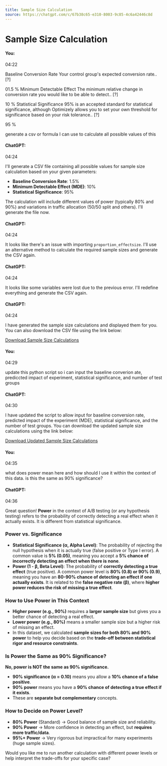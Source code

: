```yaml
---
title: Sample Size Calculation
source: https://chatgpt.com/c/67b38c65-e310-8003-9c85-4c6a42446c8d
---
```


# Sample Size Calculation

#### You:
<time datetime="2025-02-17T19:22:14.084Z" title="2/18/2025, 4:22:14 AM">04:22</time>

Baseline Conversion Rate
Your control group's expected conversion rate.. [?]

01.5
%
Minimum Detectable Effect
The minimum relative change in conversion rate you would like to be able to detect.. [?]

10
%
Statistical Significance
95% is an accepted standard for statistical significance, although Optimizely allows you to set your own threshold for significance based on your risk tolerance.. [?]

95
%


generate a csv or formula I can use to calculate all possible values of this

#### ChatGPT:
<time datetime="2025-02-17T19:24:20.375Z" title="2/18/2025, 4:24:20 AM">04:24</time>

I'll generate a CSV file containing all possible values for sample size calculation based on your given parameters:

- **Baseline Conversion Rate**: 1.5%
- **Minimum Detectable Effect (MDE)**: 10%
- **Statistical Significance**: 95%

The calculation will include different values of power (typically 80% and 90%) and variations in traffic allocation (50/50 split and others). I'll generate the file now.


#### ChatGPT:
<time datetime="2025-02-17T19:24:20.375Z" title="2/18/2025, 4:24:20 AM">04:24</time>

It looks like there's an issue with importing `proportion_effectsize`. I'll use an alternative method to calculate the required sample sizes and generate the CSV again.


#### ChatGPT:
<time datetime="2025-02-17T19:24:20.376Z" title="2/18/2025, 4:24:20 AM">04:24</time>

It looks like some variables were lost due to the previous error. I'll redefine everything and generate the CSV again.


#### ChatGPT:
<time datetime="2025-02-17T19:24:20.376Z" title="2/18/2025, 4:24:20 AM">04:24</time>

I have generated the sample size calculations and displayed them for you. You can also download the CSV file using the link below:

[Download Sample Size Calculations](sandbox:/mnt/data/sample_size_calculations.csv)


#### You:
<time datetime="2025-02-17T19:29:14.247Z" title="2/18/2025, 4:29:14 AM">04:29</time>

update this python script so i can input the baseline converion ate, prediccted impact of experiment, statistical significance, and number of test groups

#### ChatGPT:
<time datetime="2025-02-17T19:30:41.026Z" title="2/18/2025, 4:30:41 AM">04:30</time>

I have updated the script to allow input for baseline conversion rate, predicted impact of the experiment (MDE), statistical significance, and the number of test groups. You can download the updated sample size calculations using the link below:

[Download Updated Sample Size Calculations](sandbox:/mnt/data/sample_size_calculations_updated.csv)


#### You:
<time datetime="2025-02-17T19:35:22.436Z" title="2/18/2025, 4:35:22 AM">04:35</time>

what does power mean here and how should I use it within the context of this data. is this the same as 90% significance?

#### ChatGPT:
<time datetime="2025-02-17T19:36:26.531Z" title="2/18/2025, 4:36:26 AM">04:36</time>

Great question! **Power** in the context of A/B testing (or any hypothesis testing) refers to the probability of correctly detecting a real effect when it actually exists. It is different from statistical significance.

### **Power vs. Significance**

- **Statistical Significance (α, Alpha Level)**: The probability of rejecting the null hypothesis when it is actually true (false positive or Type I error). A common value is **5% (0.05)**, meaning you accept a **5% chance of incorrectly detecting an effect when there is none**.
- **Power (1 - β, Beta Level)**: The probability of **correctly detecting a true effect** (true positive). A common power level is **80% (0.8) or 90% (0.9)**, meaning you have an **80-90% chance of detecting an effect if one actually exists**. It is related to the **false negative rate (β)**, where **higher power reduces the risk of missing a true effect**.

### **How to Use Power in This Context**

- **Higher power (e.g., 90%)** requires a **larger sample size** but gives you a better chance of detecting a real effect.
- **Lower power (e.g., 80%)** means a smaller sample size but a higher risk of missing an effect.
- In this dataset, we calculated **sample sizes for both 80% and 90% power** to help you decide based on the **trade-off between statistical rigor and resource constraints**.

### **Is Power the Same as 90% Significance?**

**No, power is NOT the same as 90% significance.**

- **90% significance (α = 0.10)** means you allow a **10% chance of a false positive**.
- **90% power** means you have a **90% chance of detecting a true effect if it exists**.
- These are **separate but complementary** concepts.

### **How to Decide on Power Level?**

- **80% Power** (Standard) → Good balance of sample size and reliability.
- **90% Power** → More confidence in detecting an effect, but **requires more traffic/data**.
- **95%+ Power** → Very rigorous but impractical for many experiments (huge sample sizes).

Would you like me to run another calculation with different power levels or help interpret the trade-offs for your specific case?
